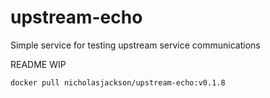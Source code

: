 # upstream-echo
Simple service for testing upstream service communications

README WIP

```
docker pull nicholasjackson/upstream-echo:v0.1.8
```

